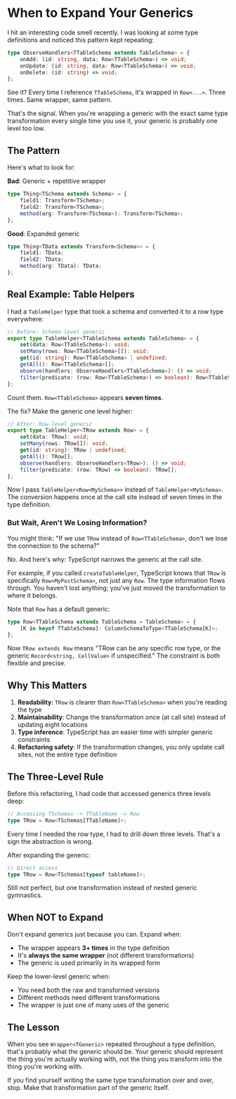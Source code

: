 # When to Expand Your Generics

I hit an interesting code smell recently. I was looking at some type definitions and noticed this pattern kept repeating:

```typescript
type ObserveHandlers<TTableSchema extends TableSchema> = {
	onAdd: (id: string, data: Row<TTableSchema>) => void;
	onUpdate: (id: string, data: Row<TTableSchema>) => void;
	onDelete: (id: string) => void;
};
```

See it? Every time I reference `TTableSchema`, it's wrapped in `Row<...>`. Three times. Same wrapper, same pattern.

That's the signal. When you're wrapping a generic with the exact same type transformation every single time you use it, your generic is probably one level too low.

## The Pattern

Here's what to look for:

**Bad**: Generic + repetitive wrapper

```typescript
type Thing<TSchema extends Schema> = {
	field1: Transform<TSchema>;
	field2: Transform<TSchema>;
	method(arg: Transform<TSchema>): Transform<TSchema>;
};
```

**Good**: Expanded generic

```typescript
type Thing<TData extends Transform<Schema>> = {
	field1: TData;
	field2: TData;
	method(arg: TData): TData;
};
```

## Real Example: Table Helpers

I had a `TableHelper` type that took a schema and converted it to a row type everywhere:

```typescript
// Before: Schema-level generic
export type TableHelper<TTableSchema extends TableSchema> = {
	set(data: Row<TTableSchema>): void;
	setMany(rows: Row<TTableSchema>[]): void;
	get(id: string): Row<TTableSchema> | undefined;
	getAll(): Row<TTableSchema>[];
	observe(handlers: ObserveHandlers<TTableSchema>): () => void;
	filter(predicate: (row: Row<TTableSchema>) => boolean): Row<TTableSchema>[];
};
```

Count them. `Row<TTableSchema>` appears **seven times**.

The fix? Make the generic one level higher:

```typescript
// After: Row-level generic
export type TableHelper<TRow extends Row> = {
	set(data: TRow): void;
	setMany(rows: TRow[]): void;
	get(id: string): TRow | undefined;
	getAll(): TRow[];
	observe(handlers: ObserveHandlers<TRow>): () => void;
	filter(predicate: (row: TRow) => boolean): TRow[];
};
```

Now I pass `TableHelper<Row<MySchema>>` instead of `TableHelper<MySchema>`. The conversion happens once at the call site instead of seven times in the type definition.

### But Wait, Aren't We Losing Information?

You might think: "If we use `TRow` instead of `Row<TTableSchema>`, don't we lose the connection to the schema?"

No. And here's why: TypeScript narrows the generic at the call site.

For example, if you called `createTableHelper`, TypeScript knows that `TRow` is specifically `Row<MyPostSchema>`, not just any `Row`. The type information flows through. You haven't lost anything; you've just moved the transformation to where it belongs.

Note that `Row` has a default generic:

```typescript
type Row<TTableSchema extends TableSchema = TableSchema> = {
	[K in keyof TTableSchema]: ColumnSchemaToType<TTableSchema[K]>;
};
```

Now `TRow extends Row` means "TRow can be any specific row type, or the generic `Record<string, CellValue>` if unspecified." The constraint is both flexible and precise.

## Why This Matters

1. **Readability**: `TRow` is clearer than `Row<TTableSchema>` when you're reading the type
2. **Maintainability**: Change the transformation once (at call site) instead of updating eight locations
3. **Type inference**: TypeScript has an easier time with simpler generic constraints
4. **Refactoring safety**: If the transformation changes, you only update call sites, not the entire type definition

## The Three-Level Rule

Before this refactoring, I had code that accessed generics three levels deep:

```typescript
// Accessing TSchemas -> TTableName -> Row
type TRow = Row<TSchemas[TTableName]>;
```

Every time I needed the row type, I had to drill down three levels. That's a sign the abstraction is wrong.

After expanding the generic:

```typescript
// Direct access
type TRow = Row<TSchemas[typeof tableName]>;
```

Still not perfect, but one transformation instead of nested generic gymnastics.

## When NOT to Expand

Don't expand generics just because you can. Expand when:

- The wrapper appears **3+ times** in the type definition
- It's **always the same wrapper** (not different transformations)
- The generic is used primarily in its wrapped form

Keep the lower-level generic when:

- You need both the raw and transformed versions
- Different methods need different transformations
- The wrapper is just one of many uses of the generic

## The Lesson

When you see `Wrapper<TGeneric>` repeated throughout a type definition, that's probably what the generic should be. Your generic should represent the thing you're actually working with, not the thing you transform into the thing you're working with.

If you find yourself writing the same type transformation over and over, stop. Make that transformation part of the generic itself.
